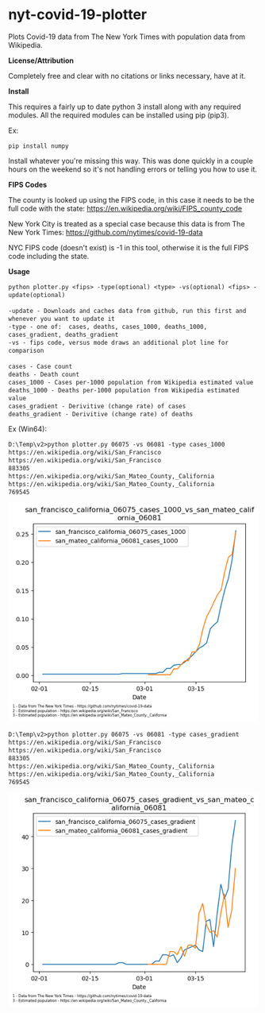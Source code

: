 # nyt-covid-19-plotter
Plots Covid-19 data from The New York Times with population data from Wikipedia.

**License/Attribution**

Completely free and clear with no citations or links necessary, have at it.

**Install**

This requires a fairly up to date python 3 install along with any required modules.  All the required modules can be installed using pip (pip3).

Ex:

```
pip install numpy
```

Install whatever you're missing this way.  This was done quickly in a couple hours on the weekend so it's not handling errors or telling you how to use it.

**FIPS Codes**

The county is looked up using the FIPS code, in this case it needs to be the full code with the state:  https://en.wikipedia.org/wiki/FIPS_county_code

New York City is treated as a special case because this data is from The New York Times:  https://github.com/nytimes/covid-19-data  

NYC FIPS code (doesn't exist) is -1 in this tool, otherwise it is the full FIPS code including the state.

**Usage**

```
python plotter.py <fips> -type(optional) <type> -vs(optional) <fips> -update(optional)

-update - Downloads and caches data from github, run this first and whenever you want to update it
-type - one of:  cases, deaths, cases_1000, deaths_1000, cases_gradient, deaths_gradient
-vs - fips code, versus mode draws an additional plot line for comparison

cases - Case count
deaths - Death count
cases_1000 - Cases per-1000 population from Wikipedia estimated value
deaths_1000 - Deaths per-1000 population from Wikipedia estimated value
cases_gradient - Derivitive (change rate) of cases
deaths_gradient - Derivitive (change rate) of deaths
```

Ex (Win64):

```
D:\Temp\v2>python plotter.py 06075 -vs 06081 -type cases_1000
https://en.wikipedia.org/wiki/San_Francisco
https://en.wikipedia.org/wiki/San_Francisco
883305
https://en.wikipedia.org/wiki/San_Mateo_County,_California
https://en.wikipedia.org/wiki/San_Mateo_County,_California
769545
```
![Output](https://github.com/cc-001/nyt-covid-19-plotter/blob/master/san_francisco_california_06075_cases_1000_vs_san_mateo_california_06081.png)

```
D:\Temp\v2>python plotter.py 06075 -vs 06081 -type cases_gradient
https://en.wikipedia.org/wiki/San_Francisco
https://en.wikipedia.org/wiki/San_Francisco
883305
https://en.wikipedia.org/wiki/San_Mateo_County,_California
https://en.wikipedia.org/wiki/San_Mateo_County,_California
769545
```
![Output](https://github.com/cc-001/nyt-covid-19-plotter/blob/master/san_francisco_california_06075_cases_gradient_vs_san_mateo_california_06081.png)

